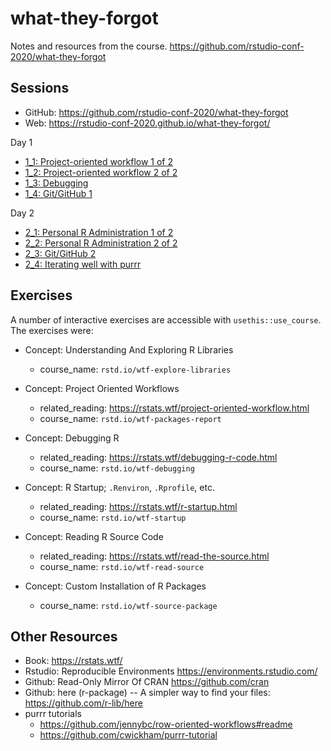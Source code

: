 # what-they-forgot

Notes and resources from the course. <https://github.com/rstudio-conf-2020/what-they-forgot>

## Sessions

- GitHub: <https://github.com/rstudio-conf-2020/what-they-forgot>
- Web: <https://rstudio-conf-2020.github.io/what-they-forgot/>

Day 1

- [1_1: Project-oriented workflow 1 of 2](https://github.com/rstudio-conf-2020/what-they-forgot/blob/master/day1_1.md)
- [1_2: Project-oriented workflow 2 of 2](https://github.com/rstudio-conf-2020/what-they-forgot/blob/master/day1_2.md)
- [1_3: Debugging](https://github.com/rstudio-conf-2020/what-they-forgot/blob/master/day1_3.md)
- [1_4: Git/GitHub 1](https://github.com/rstudio-conf-2020/what-they-forgot/blob/master/day1_4.md)

Day 2

- [2_1: Personal R Administration 1 of 2](https://github.com/rstudio-conf-2020/what-they-forgot/blob/master/day2_1.md)
- [2_2: Personal R Administration 2 of 2](https://github.com/rstudio-conf-2020/what-they-forgot/blob/master/day2_2.md)
- [2_3: Git/GitHub 2](https://github.com/rstudio-conf-2020/what-they-forgot/blob/master/day2_3.md)
- [2_4: Iterating well with purrr](https://github.com/rstudio-conf-2020/what-they-forgot/blob/master/day2_4.md)

## Exercises

A number of interactive exercises are accessible with `usethis::use_course`. The exercises were:

- Concept: Understanding And Exploring R Libraries 
  - course_name: `rstd.io/wtf-explore-libraries`
  
- Concept: Project Oriented Workflows
  - related_reading: <https://rstats.wtf/project-oriented-workflow.html>
  - course_name: `rstd.io/wtf-packages-report`
  
- Concept: Debugging R
  - related_reading: <https://rstats.wtf/debugging-r-code.html>
  - course_name: `rstd.io/wtf-debugging`
  
- Concept: R Startup; `.Renviron`, `.Rprofile`, etc.
  - related_reading: <https://rstats.wtf/r-startup.html>
  - course_name: `rstd.io/wtf-startup`
  
- Concept: Reading R Source Code
  - related_reading: <https://rstats.wtf/read-the-source.html>
  - course_name: `rstd.io/wtf-read-source`
  
- Concept: Custom Installation of R Packages
  - course_name: `rstd.io/wtf-source-package`
  
## Other Resources

- Book: <https://rstats.wtf/>
- Rstudio: Reproducible Environments <https://environments.rstudio.com/>
- Github: Read-Only Mirror Of CRAN <https://github.com/cran>
- Github: here (r-package) -- A simpler way to find your files: <https://github.com/r-lib/here>
- purrr tutorials
  - <https://github.com/jennybc/row-oriented-workflows#readme>
  - <https://github.com/cwickham/purrr-tutorial>
